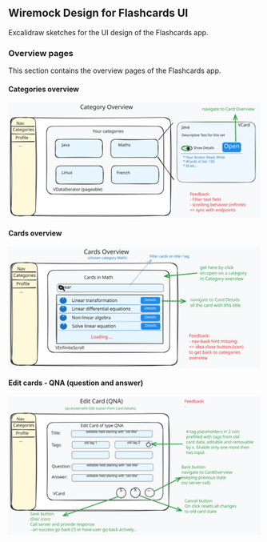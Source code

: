 ## Wiremock Design for Flashcards UI

Excalidraw sketches for the UI design of the Flashcards app.

### Overview pages

This section contains the overview pages of the Flashcards app.

#### Categories overview
![Categories Overview Wiremock in Excalidraw](categories-overview.svg)

#### Cards overview
![Cards Overview Wiremock in Excalidraw](cards-overview.svg)

#### Edit cards -  QNA (question and answer)
![Edit cards QNA Wiremock in Excalidraw](card-qna-edit.svg)

